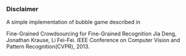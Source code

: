 ### Disclaimer

A simple implementation of bubble game described in 

Fine-Grained Crowdsourcing for Fine-Grained Recognition 
Jia Deng, Jonathan Krause, Li Fei-Fei. 
IEEE Conference on Computer Vision and Pattern Recognition(CVPR), 2013. 
